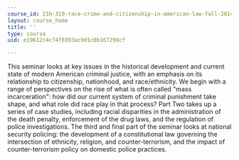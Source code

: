 ```yaml
---
course_id: 21h-319-race-crime-and-citizenship-in-american-law-fall-2014
layout: course_home
title: ''
type: course
uid: e19612c4c74f8393ac9d1c0b167298cf

---
```

This seminar looks at key issues in the historical development and current state of modern American criminal justice, with an emphasis on its relationship to citizenship, nationhood, and race/ethnicity. We begin with a range of perspectives on the rise of what is often called "mass incarceration": how did our current system of criminal punishment take shape, and what role did race play in that process? Part Two takes up a series of case studies, including racial disparities in the administration of the death penalty, enforcement of the drug laws, and the regulation of police investigations. The third and final part of the seminar looks at national security policing: the development of a constitutional law governing the intersection of ethnicity, religion, and counter-terrorism, and the impact of counter-terrorism policy on domestic police practices.
